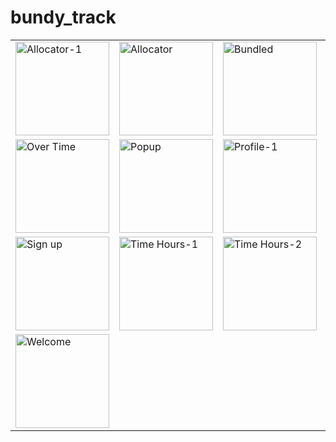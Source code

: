 # bundy_track

<table>
  <tr>
    <td><img src="https://github.com/user-attachments/assets/fddbf1b4-83c4-445b-aa75-6c73a96fae4c" alt="Allocator-1" width="150"/></td>
    <td><img src="https://github.com/user-attachments/assets/6de24cf2-f94f-437d-b75c-50d1dfb33a07" alt="Allocator" width="150"/></td>
    <td><img src="https://github.com/user-attachments/assets/9d17e539-d334-458b-a7c1-1bbbc19d1c93" alt="Bundled" width="150"/></td>
    <td><img src="https://github.com/user-attachments/assets/4befbb0f-1d08-4d13-8c05-8a87ef74e247" alt="Dropdown" width="150"/></td>
    <td><img src="https://github.com/user-attachments/assets/b9bcd0fe-8f48-42fd-94d4-3d3bb7dbf51d" alt="Home" width="150"/></td>
  </tr>
  <tr>
    <td><img src="https://github.com/user-attachments/assets/d9371d18-48cc-4de1-a2a6-cd108ad4b3d2" alt="Over Time" width="150"/></td>
    <td><img src="https://github.com/user-attachments/assets/f9d2a7cd-0b8d-4365-8f32-5c58dbf8c6e1" alt="Popup" width="150"/></td>
    <td><img src="https://github.com/user-attachments/assets/40b13d1e-632f-4f0d-9b3d-c3dadf2ff53e" alt="Profile-1" width="150"/></td>
    <td><img src="https://github.com/user-attachments/assets/ce1e2e93-ecbb-48ff-8ef3-58dc0a9ae9e7" alt="Profile" width="150"/></td>
    <td><img src="https://github.com/user-attachments/assets/6641c205-6c85-4ffc-b19e-a3d7369c52ef" alt="Sign up-1" width="150"/></td>
  </tr>
  <tr>
    <td><img src="https://github.com/user-attachments/assets/b64c5aad-8265-46ad-b275-60a8d8daff4e" alt="Sign up" width="150"/></td>
    <td><img src="https://github.com/user-attachments/assets/beca556b-a1ca-40cd-9003-4d18fd9abcb9" alt="Time Hours-1" width="150"/></td>
    <td><img src="https://github.com/user-attachments/assets/dc0e87a3-7805-4a60-a029-e48cea3341fa" alt="Time Hours-2" width="150"/></td>
    <td><img src="https://github.com/user-attachments/assets/9b519ff9-a938-46d4-a785-e322c0906ae5" alt="Time Hours" width="150"/></td>
    <td><img src="https://github.com/user-attachments/assets/ddb4261d-1674-4023-abf5-393d6daf5e03" alt="Welcome-1" width="150"/></td>
  </tr>
  <tr>
    <td><img src="https://github.com/user-attachments/assets/cb32544f-0114-4548-a4f0-e4be70db2a1f" alt="Welcome" width="150"/></td>
  </tr>
</table>
